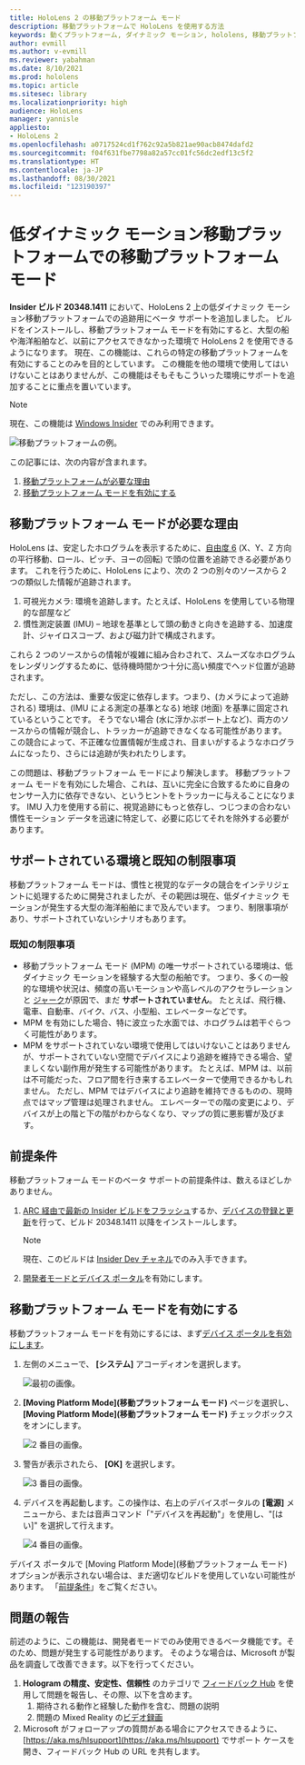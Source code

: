 ```yaml
---
title: HoloLens 2 の移動プラットフォーム モード
description: 移動プラットフォームで HoloLens を使用する方法
keywords: 動くプラットフォーム, ダイナミック モーション, hololens, 移動プラットフォーム モード
author: evmill
ms.author: v-evmill
ms.reviewer: yabahman
ms.date: 8/10/2021
ms.prod: hololens
ms.topic: article
ms.sitesec: library
ms.localizationpriority: high
audience: HoloLens
manager: yannisle
appliesto:
- HoloLens 2
ms.openlocfilehash: a0717524cd1f762c92a5b821ae90acb8474dafd2
ms.sourcegitcommit: f04f631fbe7798a82a57cc01fc56dc2edf13c5f2
ms.translationtype: HT
ms.contentlocale: ja-JP
ms.lasthandoff: 08/30/2021
ms.locfileid: "123190397"
---
```

# <a name="moving-platform-mode-on-low-dynamic-motion-moving-platforms"></a>低ダイナミック モーション移動プラットフォームでの移動プラットフォーム モード

**Insider ビルド 20348.1411** において、HoloLens 2 上の低ダイナミック モーション移動プラットフォームでの追跡用にベータ サポートを追加しました。 ビルドをインストールし、移動プラットフォーム モードを有効にすると、大型の船や海洋船舶など、以前にアクセスできなかった環境で HoloLens 2 を使用できるようになります。 現在、この機能は、これらの特定の移動プラットフォームを有効にすることのみを目的としています。 この機能を他の環境で使用してはいけないことはありませんが、この機能はそもそもこういった環境にサポートを追加することに重点を置いています。

> [!NOTE]
> 現在、この機能は [Windows Insider](hololens-insider.md) でのみ利用できます。

![移動プラットフォームの例。](./images/mpm-compare.gif)

この記事には、次の内容が含まれます。

1. [移動プラットフォームが必要な理由](#why-moving-platform-mode-is-necessary)
1. [移動プラットフォーム モードを有効にする](#enabling-moving-platform-mode)

## <a name="why-moving-platform-mode-is-necessary"></a>移動プラットフォーム モードが必要な理由

HoloLens は、安定したホログラムを表示するために、[自由度 6](https://en.wikipedia.org/wiki/Six_degrees_of_freedom) (X、Y、Z 方向の平行移動、ロール、ピッチ、ヨーの回転) で頭の位置を追跡できる必要があります。 これを行うために、HoloLens により、次の 2 つの別々のソースから 2 つの類似した情報が追跡されます。

1. 可視光カメラ: 環境を追跡します。たとえば、HoloLens を使用している物理的な部屋など
1. 慣性測定装置 (IMU) – 地球を基準として頭の動きと向きを追跡する、加速度計、ジャイロスコープ、および磁力計で構成されます。

これら 2 つのソースからの情報が複雑に組み合わされて、スムーズなホログラムをレンダリングするために、低待機時間かつ十分に高い頻度でヘッド位置が追跡されます。

ただし、この方法は、重要な仮定に依存します。つまり、(カメラによって追跡される) 環境は、(IMU による測定の基準となる) 地球 (地面) を基準に固定されているということです。 そうでない場合 (水に浮かぶボート上など)、両方のソースからの情報が競合し、トラッカーが追跡できなくなる可能性があります。 この競合によって、不正確な位置情報が生成され、目まいがするようなホログラムになったり、さらには追跡が失われたりします。

この問題は、移動プラットフォーム モードにより解決します。 移動プラットフォーム モードを有効にした場合、これは、互いに完全に合致するために自身のセンサー入力に依存できない、というヒントをトラッカーに与えることになります。 IMU 入力を使用する前に、視覚追跡にもっと依存し、つじつまの合わない慣性モーション データを迅速に特定して、必要に応じてそれを除外する必要があります。

## <a name="supported-environments-and-known-limitations"></a>サポートされている環境と既知の制限事項

移動プラットフォーム モードは、慣性と視覚的なデータの競合をインテリジェントに処理するために開発されましたが、その範囲は現在、低ダイナミック モーションが発生する大型の海洋船舶にまで及んでいます。 つまり、制限事項があり、サポートされていないシナリオもあります。

### <a name="known-limitations"></a>既知の制限事項

- 移動プラットフォーム モード (MPM) の唯一サポートされている環境は、低ダイナミック モーションを経験する大型の船舶です。 つまり、多くの一般的な環境や状況は、頻度の高いモーションや高レベルのアクセラレーションと [ジャーク](https://en.wikipedia.org/wiki/Jerk_(physics))が原因で、まだ **サポートされていません**。 たとえば、飛行機、電車、自動車、バイク、バス、小型船、エレベーターなどです。
- MPM を有効にした場合、特に波立った水面では、ホログラムは若干ぐらつく可能性があります。
- MPM をサポートされていない環境で使用してはいけないことはありませんが、サポートされていない空間でデバイスにより追跡を維持できる場合、望ましくない副作用が発生する可能性があります。 たとえば、MPM は、以前は不可能だった、フロア間を行き来するエレベーターで使用できるかもしれません。 ただし、MPM ではデバイスにより追跡を維持できるものの、現時点ではマップ管理は処理されません。 エレベーターでの階の変更により、デバイスが上の階と下の階がわからなくなり、マップの質に悪影響が及びます。

## <a name="prerequisites"></a>前提条件

移動プラットフォーム モードのベータ サポートの前提条件は、数えるほどしかありません。

1. [ARC 経由で最新の Insider ビルドをフラッシュ](hololens-insider.md#ffu-download-and-flash-directions)するか、[デバイスの登録と更新](hololens-insider.md#start-receiving-insider-builds)を行って、ビルド 20348.1411 以降をインストールします。

   > [!NOTE]
   > 現在、このビルドは [Insider Dev チャネル](hololens-insider.md#start-receiving-insider-builds)でのみ入手できます。

2. [開発者モードとデバイス ポータル](/mixed-reality/develop/platform-capabilities-and-apis/using-the-windows-device-portal)を有効にします。

## <a name="enabling-moving-platform-mode"></a>移動プラットフォーム モードを有効にする

移動プラットフォーム モードを有効にするには、まず[デバイス ポータルを有効にします](/windows/mixed-reality/develop/platform-capabilities-and-apis/using-the-windows-device-portal)。

1. 左側のメニューで、 **[システム]** アコーディオンを選択します。

   ![最初の画像。](.\images\moving-platform-1w.png)

2. **[Moving Platform Mode]\(移動プラットフォーム モード\)** ページを選択し、 **[Moving Platform Mode]\(移動プラットフォーム モード\)** チェックボックスをオンにします。

    ![2 番目の画像。](.\images\moving-platform-2z.png)

3. 警告が表示されたら、 **[OK]** を選択します。

   ![3 番目の画像。](.\images\moving-platform-3w.png)

4. デバイスを再起動します。この操作は、右上のデバイスポータルの **[電源]** メニューから、または音声コマンド「&quot;デバイスを再起動&quot;」を使用し、&quot;[はい]&quot; を選択して行えます。

   ![4 番目の画像。](.\images\moving-platform-4z.png)

デバイス ポータルで [Moving Platform Mode]\(移動プラットフォーム モード\) オプションが表示されない場合は、まだ適切なビルドを使用していない可能性があります。 「[前提条件](#prerequisites)」をご覧ください。

## <a name="reporting-issues"></a>問題の報告

前述のように、この機能は、開発者モードでのみ使用できるベータ機能です。そのため、問題が発生する可能性があります。 そのような場合は、Microsoft が製品を調査して改善できます。以下を行ってください。

1. **Hologram の精度、安定性、信頼性** のカテゴリで [フィードバック Hub](hololens-feedback.md) を使用して問題を報告し、その際、以下を含めます。
    1. 期待される動作と経験した動作を含む、問題の説明
    1. 問題の Mixed Reality の[ビデオ録画](holographic-photos-and-videos.md#capture-a-mixed-reality-video)
2.  Microsoft がフォローアップの質問がある場合にアクセスできるように、[https://aka.ms/hlsupport](https://aka.ms/hlsupport) でサポート ケースを開き、フィードバック Hub の URL を共有します。